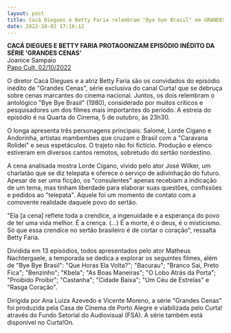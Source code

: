 ```yaml
---
layout: post
title: Cacá Diegues e Betty Faria relembram "Bye bye Brasil" em GRANDES CENAS
date: 2022-10-02 17:16:12
---
```

**CACÁ DIEGUES E BETTY FARIA PROTAGONIZAM EPISÓDIO INÉDITO DA SÉRIE 'GRANDES CENAS'**\
Joanice Sampaio\
[Papo Cult, 02/10/2022](https://www.papocult.com.br/2022/10/02/caca-diegues-e-betty-faria-protagonizam-episodio-inedito-da-serie-grandes-cenas/)


O diretor Cacá Diegues e a atriz Betty Faria são os convidados do episódio inédito de "Grandes Cenas", série exclusiva do canal Curta! que se debruça sobre cenas marcantes do cinema nacional. Juntos, os dois relembram o antológico "Bye Bye Brasil" (1980), considerado por muitos críticos e pesquisadores um dos filmes mais importantes do período. A estreia do episódio é na Quarta do Cinema, 5 de outubro, às 23h30.

O longa apresenta três personagens principais: Salomé, Lorde Cigano e Andorinha, artistas mambembes que cruzam o Brasil com a "Caravana Rolidei" e seus espetáculos. O trajeto não foi fictício. Produção e elenco estiveram em diversos cantos remotos, sobretudo do sertão nordestino.

A cena analisada mostra Lorde Cigano, vivido pelo ator José Wilker, um charlatão que se diz telepata e oferece o serviço de adivinhação do futuro. Apesar de ser uma ficção, os "consulentes" apenas recebiam a indicação de um tema, mas tinham liberdade para elaborar suas questões, confissões e pedidos ao "telepata". Aquele foi um momento de contato com a comovente realidade daquele povo do sertão.

"Ela \[a cena] reflete toda a crendice, a ingenuidade e a esperança do povo de ter uma vida melhor. É a crença. (...) É a morte, é o deus, é o misticismo. Só que essa crendice no sertão brasileiro é de cortar o coração", ressalta Betty Faria.

Dividida em 13 episódios, todos apresentados pelo ator Matheus Nachtergaele, a temporada se dedica a explorar os seguintes filmes, além de "Bye Bye Brasil": "Que Horas Ela Volta?"; "Bacurau"; "Branco Sai, Preto Fica"; "Benzinho"; "Kbela"; "As Boas Maneiras"; "O Lobo Atrás da Porta"; "Proibido Proibir"; "Castanha"; "Cidade Baixa"; "Um Céu de Estrelas" e "Rasga Coração".

Dirigida por Ana Luiza Azevedo e Vicente Moreno, a série "Grandes Cenas" foi produzida pela Casa de Cinema de Porto Alegre e viabilizada pelo Curta! através do Fundo Setorial do Audiovisual (FSA). A série também está disponível no Curta!On.